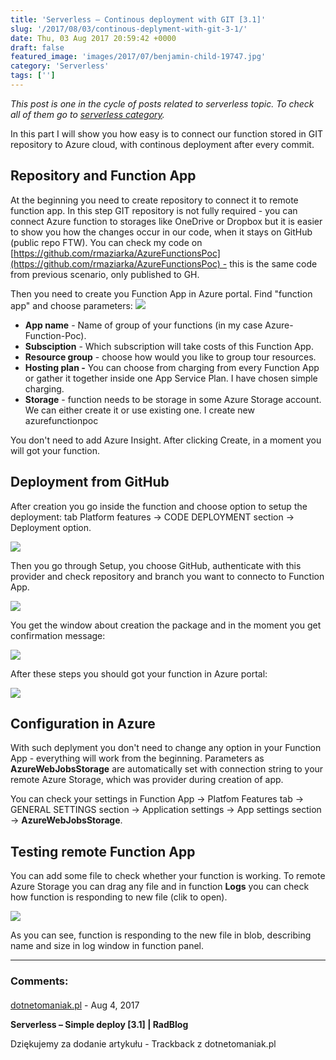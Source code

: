 ```yaml
---
title: 'Serverless – Continous deployment with GIT [3.1]'
slug: '/2017/08/03/continous-deplyment-with-git-3-1/'
date: Thu, 03 Aug 2017 20:59:42 +0000
draft: false
featured_image: 'images/2017/07/benjamin-child-19747.jpg'
category: 'Serverless'
tags: ['']
---
```


_This post is one in the cycle of posts related to serverless topic. To check all of them go to [serverless category](http://radblog.pl/en/category/serverless/)._

In this part I will show you how easy is to connect our function stored in GIT repository to Azure cloud, with continous deployment after every commit.

Repository and Function App
---------------------------

At the beginning you need to create repository to connect it to remote function app. In this step GIT repository is not fully required - you can connect Azure function to storages like OneDrive or Dropbox but it is easier to show you how the changes occur in our code, when it stays on GitHub (public repo FTW). You can check my code on [https://github.com/rmaziarka/AzureFunctionsPoc](https://github.com/rmaziarka/AzureFunctionsPoc) - this is the same code from previous scenario, only published to GH.

Then you need to create you Function App in Azure portal. Find "function app" and choose parameters:
![](http://radblog.pl/wp-content/uploads/2017/08/chrome_2017-08-02_22-51-00.png)

*   **App name** - Name of group of your functions (in my case Azure-Function-Poc).
*   **Subsciption** - Which subscription will take costs of this Function App.
*   **Resource group** - choose how would you like to group tour resources.
*   **Hosting plan -** You can choose from charging from every Function App or gather it together inside one App Service Plan. I have chosen simple charging.
*   **Storage** - function needs to be storage in some Azure Storage account. We can either create it or use existing one. I create new azurefunctionpoc

You don't need to add Azure Insight. After clicking Create, in a moment you will got your function.

Deployment from GitHub
----------------------

After creation you go inside the function and choose option to setup the deployment: tab Platform features -> CODE DEPLOYMENT section -> Deployment option.

![](http://radblog.pl/wp-content/uploads/2017/08/chrome_2017-08-02_23-07-42.png)

Then you go through Setup, you choose GitHub, authenticate with this provider and check repository and branch you want to connecto to Function App.

![](http://radblog.pl/wp-content/uploads/2017/08/chrome_2017-08-02_23-10-22.png)
 

You get the window about creation the package and in the moment you get confirmation message:

 ![](http://radblog.pl/wp-content/uploads/2017/08/chrome_2017-08-02_23-13-19.png)

After these steps you should got your function in Azure portal:

![](http://radblog.pl/wp-content/uploads/2017/08/chrome_2017-08-02_23-16-03.png)

Configuration in Azure
----------------------

With such deplyment you don't need to change any option in your Function App - everything will work from the beginning. Parameters as **AzureWebJobsStorage** are automatically set with connection string to your remote Azure Storage, which was provider during creation of app.

You can check your settings in Function App -> Platfom Features tab -> GENERAL SETTINGS section -> Application settings -> App settings section -> **AzureWebJobsStorage**.

Testing remote Function App
---------------------------

You can add some file to check whether your function is working. To remote Azure Storage you can drag any file and in function **Logs** you can check how function is responding to new file (clik to open).

[![](http://radblog.pl/wp-content/uploads/2017/08/2017-08-02_23-55-06.gif)](http://radblog.pl/wp-content/uploads/2017/08/2017-08-02_23-55-06.gif)

As you can see, function is responding to the new file in blob, describing name and size in log window in function panel.

---
### Comments:
#### 
[dotnetomaniak.pl](http://dotnetomaniak.pl/Serverless-Simple-deploy-31-RadBlog "") - <time datetime="2017-08-03 22:00:56">Aug 4, 2017</time>

**Serverless – Simple deploy \[3.1\] | RadBlog**

Dziękujemy za dodanie artykułu - Trackback z dotnetomaniak.pl
